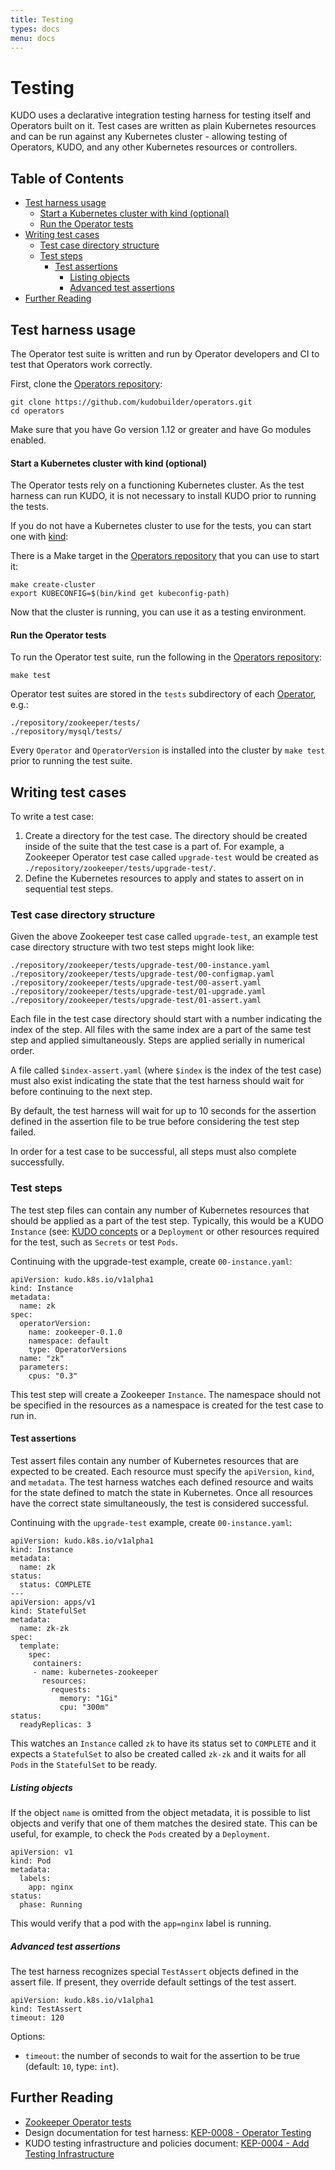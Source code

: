 ```yaml
---
title: Testing
types: docs
menu: docs
---
```


# Testing

KUDO uses a declarative integration testing harness for testing itself and Operators built on it. Test cases are written as plain Kubernetes resources and can be run against any Kubernetes cluster - allowing testing of Operators, KUDO, and any other Kubernetes resources or controllers.

## Table of Contents

* [Test harness usage](#test-harness-usage)
   * [Start a Kubernetes cluster with kind (optional)](#start-a-kubernetes-cluster-with-kind-optional)
   * [Run the Operator tests](#run-the-operator-tests)
* [Writing test cases](#writing-test-cases)
   * [Test case directory structure](#test-case-directory-structure)
   * [Test steps](#test-steps)
     * [Test assertions](#test-assertions)
       * [Listing objects](#listing-objects)
       * [Advanced test assertions](#advanced-test-assertions)
* [Further Reading](#further-reading)

## Test harness usage

The Operator test suite is written and run by Operator developers and CI to test that Operators work correctly.

First, clone the [Operators repository](https://github.com/kudobuilder/operators):

```
git clone https://github.com/kudobuilder/operators.git
cd operators
```

Make sure that you have Go version 1.12 or greater and have Go modules enabled.

#### Start a Kubernetes cluster with kind (optional)

The Operator tests rely on a functioning Kubernetes cluster. As the test harness can run KUDO, it is not necessary to install KUDO prior to running the tests.

If you do not have a Kubernetes cluster to use for the tests, you can start one with [kind](https://github.com/kubernetes-sigs/kind):

There is a Make target in the [Operators repository](https://github.com/kudobuilder/operators) that you can use to start it:

```
make create-cluster
export KUBECONFIG=$(bin/kind get kubeconfig-path)
```

Now that the cluster is running, you can use it as a testing environment.

#### Run the Operator tests

To run the Operator test suite, run the following in the [Operators repository](https://github.com/kudobuilder/operators):

```
make test
```

Operator test suites are stored in the `tests` subdirectory of each [Operator](https://github.com/kudobuilder/operators/tree/master/repository), e.g.:

```
./repository/zookeeper/tests/
./repository/mysql/tests/
```

Every `Operator` and `OperatorVersion` is installed into the cluster by `make test` prior to running the test suite.

## Writing test cases

To write a test case:

1. Create a directory for the test case. The directory should be created inside of the suite that the test case is a part of. For example, a Zookeeper Operator test case called `upgrade-test` would be created as `./repository/zookeeper/tests/upgrade-test/`.
2. Define the Kubernetes resources to apply and states to assert on in sequential test steps.

### Test case directory structure

Given the above Zookeeper test case called `upgrade-test`, an example test case directory structure with two test steps might look like:

```
./repository/zookeeper/tests/upgrade-test/00-instance.yaml
./repository/zookeeper/tests/upgrade-test/00-configmap.yaml
./repository/zookeeper/tests/upgrade-test/00-assert.yaml
./repository/zookeeper/tests/upgrade-test/01-upgrade.yaml
./repository/zookeeper/tests/upgrade-test/01-assert.yaml
```

Each file in the test case directory should start with a number indicating the index of the step. All files with the same index are a part of the same test step and applied simultaneously. Steps are applied serially in numerical order.

A file called `$index-assert.yaml` (where `$index` is the index of the test case) must also exist indicating the state that the test harness should wait for before continuing to the next step.

By default, the test harness will wait for up to 10 seconds for the assertion defined in the assertion file to be true before considering the test step failed.

In order for a test case to be successful, all steps must also complete successfully.

### Test steps

The test step files can contain any number of Kubernetes resources that should be applied as a part of the test step. Typically, this would be a KUDO `Instance` (see: [KUDO concepts](https://kudo.dev/docs/concepts/) or a `Deployment` or other resources required for the test, such as `Secrets` or test `Pods`.

Continuing with the upgrade-test example, create `00-instance.yaml`:

```
apiVersion: kudo.k8s.io/v1alpha1
kind: Instance
metadata:
  name: zk
spec:
  operatorVersion:
    name: zookeeper-0.1.0
    namespace: default
    type: OperatorVersions
  name: "zk"
  parameters:
    cpus: "0.3"
```

This test step will create a Zookeeper `Instance`. The namespace should not be specified in the resources as a namespace is created for the test case to run in.

#### Test assertions

Test assert files contain any number of Kubernetes resources that are expected to be created. Each resource must specify the `apiVersion`, `kind`, and `metadata`. The test harness watches each defined resource and waits for the state defined to match the state in Kubernetes. Once all resources have the correct state simultaneously, the test is considered successful.

Continuing with the `upgrade-test` example, create `00-instance.yaml`:

```
apiVersion: kudo.k8s.io/v1alpha1
kind: Instance
metadata:
  name: zk
status:
  status: COMPLETE
---
apiVersion: apps/v1
kind: StatefulSet
metadata:
  name: zk-zk
spec:
  template:
    spec:
     containers:
     - name: kubernetes-zookeeper
       resources:
         requests:
           memory: "1Gi"
           cpu: "300m"
status:
  readyReplicas: 3
```

This watches an `Instance` called `zk` to have its status set to `COMPLETE` and it expects a `StatefulSet` to also be created called `zk-zk` and it waits for all `Pods` in the `StatefulSet` to be ready.

##### Listing objects

If the object `name` is omitted from the object metadata, it is possible to list objects and verify that one of them matches the desired state. This can be useful, for example, to check the `Pods` created by a `Deployment`.

```
apiVersion: v1
kind: Pod
metadata:
  labels:
    app: nginx
status:
  phase: Running
```

This would verify that a pod with the `app=nginx` label is running.

##### Advanced test assertions

The test harness recognizes special `TestAssert` objects defined in the assert file. If present, they override default settings of the test assert.

```
apiVersion: kudo.k8s.io/v1alpha1
kind: TestAssert
timeout: 120
```

Options:

* `timeout`: the number of seconds to wait for the assertion to be true (default: `10`, type: `int`).

## Further Reading

* [Zookeeper Operator tests](https://github.com/kudobuilder/operators/tree/master/repository/zookeeper/tests)
* Design documentation for test harness: [KEP-0008 - Operator Testing](https://github.com/kudobuilder/kudo/blob/master/keps/0008-operator-testing.md)
* KUDO testing infrastructure and policies document: [KEP-0004 - Add Testing Infrastructure](https://github.com/kudobuilder/kudo/blob/master/keps/0004-add-testing-infrastructure.md)
